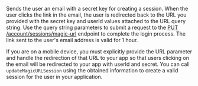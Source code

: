 Sends the user an email with a secret key for creating a session. When the user clicks the link in the email, the user is redirected back to the URL you provided with the secret key and userId values attached to the URL query string. Use the query string parameters to submit a request to the [PUT /account/sessions/magic-url](/docs/client/account#accountUpdateMagicURLSession) endpoint to complete the login process. The link sent to the user's email address is valid for 1 hour.

If you are on a mobile device, you must explicitly provide the URL parameter and handle the redirection of that URL to your app so that users clicking on the email will be redirected to your app with userId and secret. You can call `updateMagicURLSession` using the obtained information to create a valid session for the user in your application.